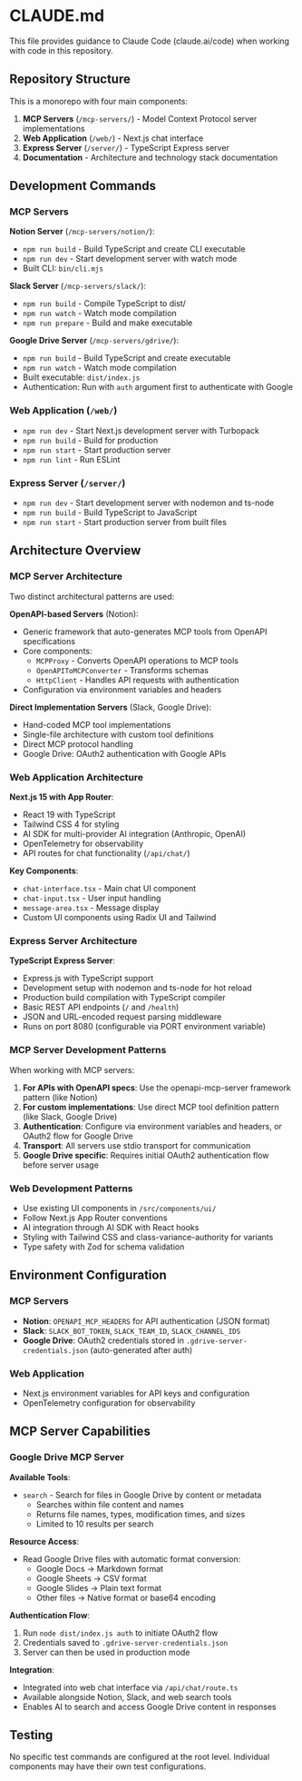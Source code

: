 # CLAUDE.md

This file provides guidance to Claude Code (claude.ai/code) when working with code in this repository.

## Repository Structure

This is a monorepo with four main components:

1. **MCP Servers** (`/mcp-servers/`) - Model Context Protocol server implementations
2. **Web Application** (`/web/`) - Next.js chat interface
3. **Express Server** (`/server/`) - TypeScript Express server
4. **Documentation** - Architecture and technology stack documentation

## Development Commands

### MCP Servers

**Notion Server** (`/mcp-servers/notion/`):
- `npm run build` - Build TypeScript and create CLI executable
- `npm run dev` - Start development server with watch mode
- Built CLI: `bin/cli.mjs`

**Slack Server** (`/mcp-servers/slack/`):
- `npm run build` - Compile TypeScript to dist/
- `npm run watch` - Watch mode compilation
- `npm run prepare` - Build and make executable

**Google Drive Server** (`/mcp-servers/gdrive/`):
- `npm run build` - Build TypeScript and create executable
- `npm run watch` - Watch mode compilation
- Built executable: `dist/index.js`
- Authentication: Run with `auth` argument first to authenticate with Google

### Web Application (`/web/`)
- `npm run dev` - Start Next.js development server with Turbopack
- `npm run build` - Build for production
- `npm run start` - Start production server
- `npm run lint` - Run ESLint

### Express Server (`/server/`)
- `npm run dev` - Start development server with nodemon and ts-node
- `npm run build` - Build TypeScript to JavaScript
- `npm run start` - Start production server from built files

## Architecture Overview

### MCP Server Architecture

Two distinct architectural patterns are used:

**OpenAPI-based Servers** (Notion):
- Generic framework that auto-generates MCP tools from OpenAPI specifications
- Core components:
  - `MCPProxy` - Converts OpenAPI operations to MCP tools
  - `OpenAPIToMCPConverter` - Transforms schemas
  - `HttpClient` - Handles API requests with authentication
- Configuration via environment variables and headers

**Direct Implementation Servers** (Slack, Google Drive):
- Hand-coded MCP tool implementations
- Single-file architecture with custom tool definitions
- Direct MCP protocol handling
- Google Drive: OAuth2 authentication with Google APIs

### Web Application Architecture

**Next.js 15 with App Router**:
- React 19 with TypeScript
- Tailwind CSS 4 for styling
- AI SDK for multi-provider AI integration (Anthropic, OpenAI)
- OpenTelemetry for observability
- API routes for chat functionality (`/api/chat/`)

**Key Components**:
- `chat-interface.tsx` - Main chat UI component
- `chat-input.tsx` - User input handling
- `message-area.tsx` - Message display
- Custom UI components using Radix UI and Tailwind

### Express Server Architecture

**TypeScript Express Server**:
- Express.js with TypeScript support
- Development setup with nodemon and ts-node for hot reload
- Production build compilation with TypeScript compiler
- Basic REST API endpoints (`/` and `/health`)
- JSON and URL-encoded request parsing middleware
- Runs on port 8080 (configurable via PORT environment variable)

### MCP Server Development Patterns

When working with MCP servers:

1. **For APIs with OpenAPI specs**: Use the openapi-mcp-server framework pattern (like Notion)
2. **For custom implementations**: Use direct MCP tool definition pattern (like Slack, Google Drive)
3. **Authentication**: Configure via environment variables and headers, or OAuth2 flow for Google Drive
4. **Transport**: All servers use stdio transport for communication
5. **Google Drive specific**: Requires initial OAuth2 authentication flow before server usage

### Web Development Patterns

- Use existing UI components in `/src/components/ui/`
- Follow Next.js App Router conventions
- AI integration through AI SDK with React hooks
- Styling with Tailwind CSS and class-variance-authority for variants
- Type safety with Zod for schema validation

## Environment Configuration

### MCP Servers
- **Notion**: `OPENAPI_MCP_HEADERS` for API authentication (JSON format)
- **Slack**: `SLACK_BOT_TOKEN`, `SLACK_TEAM_ID`, `SLACK_CHANNEL_IDS`
- **Google Drive**: OAuth2 credentials stored in `.gdrive-server-credentials.json` (auto-generated after auth)

### Web Application
- Next.js environment variables for API keys and configuration
- OpenTelemetry configuration for observability

## MCP Server Capabilities

### Google Drive MCP Server

**Available Tools**:
- `search` - Search for files in Google Drive by content or metadata
  - Searches within file content and names
  - Returns file names, types, modification times, and sizes
  - Limited to 10 results per search

**Resource Access**:
- Read Google Drive files with automatic format conversion:
  - Google Docs → Markdown format
  - Google Sheets → CSV format
  - Google Slides → Plain text format
  - Other files → Native format or base64 encoding

**Authentication Flow**:
1. Run `node dist/index.js auth` to initiate OAuth2 flow
2. Credentials saved to `.gdrive-server-credentials.json`
3. Server can then be used in production mode

**Integration**:
- Integrated into web chat interface via `/api/chat/route.ts`
- Available alongside Notion, Slack, and web search tools
- Enables AI to search and access Google Drive content in responses

## Testing

No specific test commands are configured at the root level. Individual components may have their own test configurations.